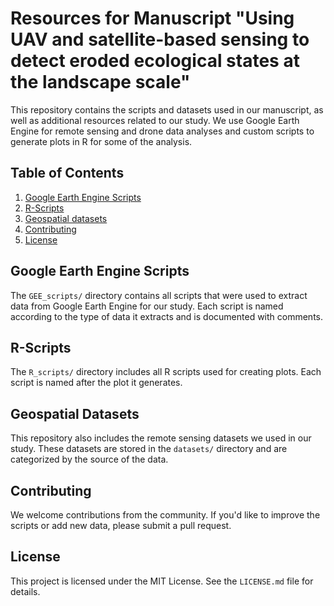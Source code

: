 # Resources for Manuscript "Using UAV and satellite-based sensing to detect eroded ecological states at the landscape scale"

This repository contains the scripts and datasets used in our manuscript, as well as additional resources related to our study. We use Google Earth Engine for remote sensing and drone data analyses and custom scripts to generate plots in R for some of the analysis.

## Table of Contents

1. [Google Earth Engine Scripts](#google-earth-engine-scripts)
2. [R-Scripts](#r-scripts)
3. [Geospatial datasets](#geospatial-datasets)
4. [Contributing](#contributing)
5. [License](#license)

## Google Earth Engine Scripts

The `GEE_scripts/` directory contains all scripts that were used to extract data from Google Earth Engine for our study. Each script is named according to the type of data it extracts and is documented with comments.

## R-Scripts

The `R_scripts/` directory includes all R scripts used for creating plots. Each script is named after the plot it generates.

## Geospatial Datasets

This repository also includes the remote sensing datasets we used in our study. These datasets are stored in the `datasets/` directory and are categorized by the source of the data.

## Contributing

We welcome contributions from the community. If you'd like to improve the scripts or add new data, please submit a pull request.

## License

This project is licensed under the MIT License. See the `LICENSE.md` file for details.
